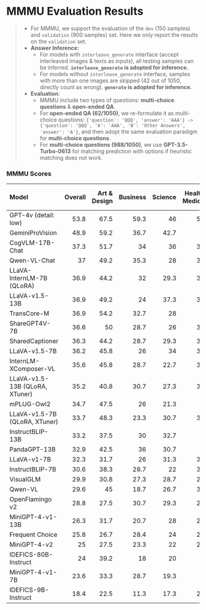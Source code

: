 # MMMU Evaluation Results

> - For MMMU, we support the evaluation of the `dev` (150 samples) and `validation` (900 samples) set. Here we only report the results on the `validation` set. 
> - **Answer Inference:**
>   - For models with `interleave_generate` interface (accept interleaved images & texts as inputs), all testing samples can be inferred. **`interleave_generate` is adopted for inference.**
>   - For models without `interleave_generate` interface, samples with more than one images are skipped (42 out of 1050, directly count as wrong). **`generate` is adopted for inference.**
> - **Evaluation**:
>   - MMMU include two types of questions: **multi-choice questions** & **open-ended QA**. 
>   - For **open-ended QA (62/1050)**, we re-formulate it as multi-choice questions: `{'question': 'QQQ', 'answer': 'AAA'} -> {'question': 'QQQ', 'A': 'AAA', 'B': 'Other Answers', 'answer': 'A'}`, and then adopt the same evaluation paradigm for **multi-choice questions**. 
>   - For **multi-choice questions (988/1050)**, we use **GPT-3.5-Turbo-0613** for matching prediction with options if heuristic matching does not work. 

### MMMU Scores

| Model                         |   Overall |   Art & Design |   Business |   Science |   Health & Medicine |   Humanities & Social Science |   Tech & Engineering |
|:------------------------------|----------:|---------------:|-----------:|----------:|--------------------:|------------------------------:|---------------------:|
| GPT-4v (detail: low)          |      53.8 |           67.5 |       59.3 |      46   |                54.7 |                          70.8 |                 37.1 |
| GeminiProVision               |      48.9 |           59.2 |       36.7 |      42.7 |                52   |                          66.7 |                 43.8 |
| CogVLM-17B-Chat               |      37.3 |           51.7 |       34   |      36   |                35.3 |                          41.7 |                 31.4 |
| Qwen-VL-Chat                  |      37   |           49.2 |       35.3 |      28   |                31.3 |                          54.2 |                 31.9 |
| LLaVA-InternLM-7B (QLoRA)      |      36.9 |           44.2 |       32   |      29.3 |                38.7 |                          46.7 |                 34.8 |
| LLaVA-v1.5-13B                |      36.9 |           49.2 |       24   |      37.3 |                33.3 |                          50.8 |                 33.3 |
| TransCore-M                   |      36.9 |           54.2 |       32.7 |      28   |                32   |                          48.3 |                 33.3 |
| ShareGPT4V-7B                 |      36.6 |           50   |       28.7 |      26   |                37.3 |                          49.2 |                 34.3 |
| SharedCaptioner               |      36.3 |           44.2 |       28.7 |      29.3 |                37.3 |                          45.8 |                 36.2 |
| LLaVA-v1.5-7B                 |      36.2 |           45.8 |       26   |      34   |                32.7 |                          47.5 |                 35.7 |
| InternLM-XComposer-VL         |      35.6 |           45.8 |       28.7 |      22.7 |                30.7 |                          52.5 |                 37.6 |
| LLaVA-v1.5-13B (QLoRA, XTuner) |      35.2 |           40.8 |       30.7 |      27.3 |                35.3 |                          44.2 |                 35.7 |
| mPLUG-Owl2                    |      34.7 |           47.5 |       26   |      21.3 |                38   |                          50   |                 31.9 |
| LLaVA-v1.5-7B (QLoRA, XTuner)  |      33.7 |           48.3 |       23.3 |      30.7 |                32.7 |                          45.8 |                 28.6 |
| InstructBLIP-13B              |      33.2 |           37.5 |       30   |      32.7 |                30   |                          36.7 |                 33.8 |
| PandaGPT-13B                  |      32.9 |           42.5 |       36   |      30.7 |                30   |                          43.3 |                 22.9 |
| LLaVA-v1-7B                   |      32.3 |           31.7 |       26   |      31.3 |                32.7 |                          35.8 |                 35.7 |
| InstructBLIP-7B               |      30.6 |           38.3 |       28.7 |      22   |                30.7 |                          39.2 |                 28.6 |
| VisualGLM                     |      29.9 |           30.8 |       27.3 |      28.7 |                29.3 |                          40.8 |                 26.2 |
| Qwen-VL                       |      29.6 |           45   |       18.7 |      26.7 |                32.7 |                          42.5 |                 21   |
| OpenFlamingo v2               |      28.8 |           27.5 |       30.7 |      29.3 |                28.7 |                          33.3 |                 25.2 |
| MiniGPT-4-v1-13B              |      26.3 |           31.7 |       20.7 |      28   |                25.3 |                          35   |                 21.9 |
| Frequent Choice               |      25.8 |           26.7 |       28.4 |      24   |                24.4 |                          25.2 |                 26.5 |
| MiniGPT-4-v2                  |      25   |           27.5 |       23.3 |      22   |                27.3 |                          32.5 |                 21   |
| IDEFICS-80B-Instruct          |      24   |           39.2 |       18   |      20   |                22   |                          46.7 |                 11   |
| MiniGPT-4-v1-7B               |      23.6 |           33.3 |       28.7 |      19.3 |                18   |                          15   |                 26.2 |
| IDEFICS-9B-Instruct           |      18.4 |           22.5 |       11.3 |      17.3 |                21.3 |                          30   |                 13.3 |